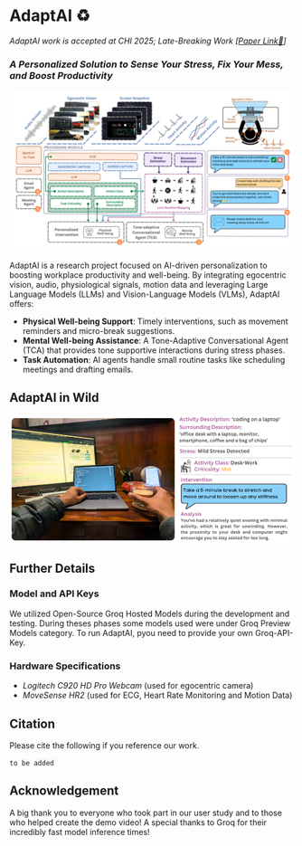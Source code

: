 # AdaptAI ♻

_AdaptAI work is accepted at CHI 2025; Late-Breaking Work [[Paper Link🔗](https://programs.sigchi.org/chi/2025/program/content/194447)]_

### **_A Personalized Solution to Sense Your Stress, Fix Your Mess, and Boost Productivity_**

![](./assets/adaptai-arch.png)

AdaptAI is a research project focused on AI-driven personalization to boosting workplace productivity and well-being. By integrating egocentric vision, audio, physiological signals, motion data and leveraging Large Language Models (LLMs) and Vision-Language Models (VLMs), AdaptAI offers:

- **Physical Well-being Support**: Timely interventions, such as movement reminders and micro-break suggestions.
- **Mental Well-being Assistance**: A Tone-Adaptive Conversational Agent (TCA) that provides tone supportive interactions during stress phases.
- **Task Automation**: AI agents handle small routine tasks like scheduling meetings and drafting emails.

## AdaptAI in Wild

<p align="center">
  <img src="./assets/adaptai-inwild.png" alt="AdaptAI example in wild" width="600"/>
</p>

## Further Details

### Model and API Keys

We utilized Open-Source Groq Hosted Models during the development and testing. During theses phases some models used were under Groq Preview Models category. To run AdaptAI, pyou need to provide your own Groq-API-Key.

### Hardware Specifications

- _Logitech C920 HD Pro Webcam_ (used for egocentric camera)
- _MoveSense HR2_ (used for ECG, Heart Rate Monitoring and Motion Data)

## Citation

Please cite the following if you reference our work.

```
to be added
```

## Acknowledgement

A big thank you to everyone who took part in our user study and to those who helped create the demo video! A special thanks to Groq for their incredibly fast model inference times!
